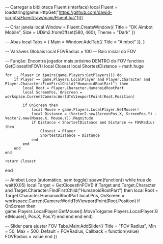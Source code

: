 -- Carregar a biblioteca Fluent (interface)
local Fluent = loadstring(game:HttpGet("https://github.com/dawid-scripts/Fluent/raw/main/Fluent.lua"))()

-- Criar janela
local Window = Fluent.CreateWindow({
    Title = "DK Aimbot Mobile",
    Size = UDim2.fromOffset(580, 460),
    Theme = "Dark"
})

-- Abas
local Tabs = {
    Main = Window:AddTab({ Title = "Aimbot" }),
}

-- Variáveis Globais
local FOVRadius = 100 -- Raio inicial do FOV

-- Função: Encontra jogador mais próximo DENTRO do FOV
function GetClosestInFOV()
    local Closest
    local ShortestDistance = math.huge

    for _, Player in ipairs(game.Players:GetPlayers()) do
        if Player ~= game.Players.LocalPlayer and Player.Character and Player.Character:FindFirstChild("HumanoidRootPart") then
            local Root = Player.Character.HumanoidRootPart
            local ScreenPos, OnScreen = workspace.CurrentCamera:WorldToViewportPoint(Root.Position)

            if OnScreen then
                local Mouse = game.Players.LocalPlayer:GetMouse()
                local Distance = (Vector2.new(ScreenPos.X, ScreenPos.Y) - Vector2.new(Mouse.X, Mouse.Y)).Magnitude
                if Distance < ShortestDistance and Distance <= FOVRadius then
                    Closest = Player
                    ShortestDistance = Distance
                end
            end
        end
    end

    return Closest
end

-- Aimbot Loop (automático, sem toggle)
spawn(function()
    while true do
        wait(0.05)
        local Target = GetClosestInFOV()
        if Target and Target.Character and Target.Character:FindFirstChild("HumanoidRootPart") then
            local Root = Target.Character.HumanoidRootPart
            local Pos, OnScreen = workspace.CurrentCamera:WorldToViewportPoint(Root.Position)
            if OnScreen then
                game.Players.LocalPlayer:GetMouse().MoveTo(game.Players.LocalPlayer:GetMouse(), Pos.X, Pos.Y)
            end
        end
    end
end)

-- Slider para ajustar FOV
Tabs.Main:AddSlider({
    Title = "FOV Radius",
    Min = 50,
    Max = 500,
    Default = FOVRadius,
    Callback = function(value)
        FOVRadius = value
    end
})
